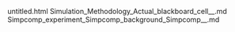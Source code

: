 untitled.html
Simulation_Methodology_Actual_blackboard_cell__.md
Simpcomp_experiment_Simpcomp_background_Simpcomp__.md
